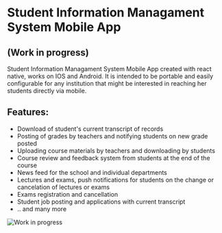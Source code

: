 # Student Information Managament System Mobile App

## (Work in progress)

Student Information Managament System Mobile App created with react native, works on IOS and Android. It is intended to be portable and easily configurable for any institution that might be interested in reaching her students directly via mobile.

## Features:
+ Download of student's current transcript of records
+ Posting of grades by teachers and notifying students on new grade posted
+ Uploading course materials by teachers and downloading by students
+ Course review and feedback system from students at the end of the course
+ News feed for the school and individual departments
+ Lectures and exams, push notifications for students on the change or cancelation of lectures or exams
+ Exams registration and cancellation
+ Student job posting and applications with current transcript
+ .. and many more

![Work in progress](https://user-images.githubusercontent.com/24214602/39958190-f5b5ee8a-55ff-11e8-9479-7a0415e97964.gif)
